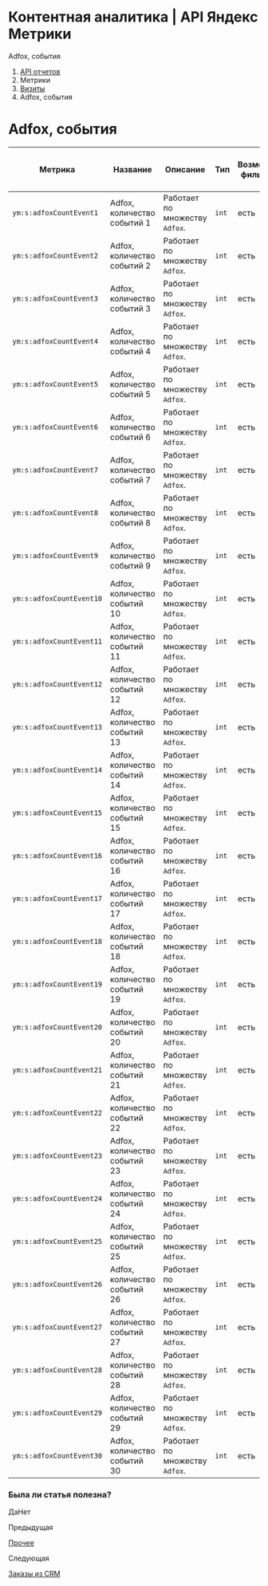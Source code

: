 # Контентная аналитика | API Яндекс Метрики

Adfox, события

  1. [API отчетов](../../index.md)
  2. Метрики
  3. [Визиты](adfox.md)
  4. Adfox, события

# Adfox, события

**Метрика** |  **Название** |  **Описание** |  **Тип** |  **Возможность фильтрации** |  **Минимальная дата для создания отчета**  
---|---|---|---|---|---  
`ym:s:adfoxCountEvent1` |  Adfox, количество событий 1 |  Работает по множеству `Adfox`. |  `int` |  есть |  2019-03-20  
`ym:s:adfoxCountEvent2` |  Adfox, количество событий 2 |  Работает по множеству `Adfox`. |  `int` |  есть |  2019-03-20  
`ym:s:adfoxCountEvent3` |  Adfox, количество событий 3 |  Работает по множеству `Adfox`. |  `int` |  есть |  2019-03-20  
`ym:s:adfoxCountEvent4` |  Adfox, количество событий 4 |  Работает по множеству `Adfox`. |  `int` |  есть |  2019-03-20  
`ym:s:adfoxCountEvent5` |  Adfox, количество событий 5 |  Работает по множеству `Adfox`. |  `int` |  есть |  2019-03-20  
`ym:s:adfoxCountEvent6` |  Adfox, количество событий 6 |  Работает по множеству `Adfox`. |  `int` |  есть |  2019-03-20  
`ym:s:adfoxCountEvent7` |  Adfox, количество событий 7 |  Работает по множеству `Adfox`. |  `int` |  есть |  2019-03-20  
`ym:s:adfoxCountEvent8` |  Adfox, количество событий 8 |  Работает по множеству `Adfox`. |  `int` |  есть |  2019-03-20  
`ym:s:adfoxCountEvent9` |  Adfox, количество событий 9 |  Работает по множеству `Adfox`. |  `int` |  есть |  2019-03-20  
`ym:s:adfoxCountEvent10` |  Adfox, количество событий 10 |  Работает по множеству `Adfox`. |  `int` |  есть |  2019-03-20  
`ym:s:adfoxCountEvent11` |  Adfox, количество событий 11 |  Работает по множеству `Adfox`. |  `int` |  есть |  2019-03-20  
`ym:s:adfoxCountEvent12` |  Adfox, количество событий 12 |  Работает по множеству `Adfox`. |  `int` |  есть |  2019-03-20  
`ym:s:adfoxCountEvent13` |  Adfox, количество событий 13 |  Работает по множеству `Adfox`. |  `int` |  есть |  2019-03-20  
`ym:s:adfoxCountEvent14` |  Adfox, количество событий 14 |  Работает по множеству `Adfox`. |  `int` |  есть |  2019-03-20  
`ym:s:adfoxCountEvent15` |  Adfox, количество событий 15 |  Работает по множеству `Adfox`. |  `int` |  есть |  2019-03-20  
`ym:s:adfoxCountEvent16` |  Adfox, количество событий 16 |  Работает по множеству `Adfox`. |  `int` |  есть |  2019-03-20  
`ym:s:adfoxCountEvent17` |  Adfox, количество событий 17 |  Работает по множеству `Adfox`. |  `int` |  есть |  2019-03-20  
`ym:s:adfoxCountEvent18` |  Adfox, количество событий 18 |  Работает по множеству `Adfox`. |  `int` |  есть |  2019-03-20  
`ym:s:adfoxCountEvent19` |  Adfox, количество событий 19 |  Работает по множеству `Adfox`. |  `int` |  есть |  2019-03-20  
`ym:s:adfoxCountEvent20` |  Adfox, количество событий 20 |  Работает по множеству `Adfox`. |  `int` |  есть |  2019-03-20  
`ym:s:adfoxCountEvent21` |  Adfox, количество событий 21 |  Работает по множеству `Adfox`. |  `int` |  есть |  2019-03-20  
`ym:s:adfoxCountEvent22` |  Adfox, количество событий 22 |  Работает по множеству `Adfox`. |  `int` |  есть |  2019-03-20  
`ym:s:adfoxCountEvent23` |  Adfox, количество событий 23 |  Работает по множеству `Adfox`. |  `int` |  есть |  2019-03-20  
`ym:s:adfoxCountEvent24` |  Adfox, количество событий 24 |  Работает по множеству `Adfox`. |  `int` |  есть |  2019-03-20  
`ym:s:adfoxCountEvent25` |  Adfox, количество событий 25 |  Работает по множеству `Adfox`. |  `int` |  есть |  2019-03-20  
`ym:s:adfoxCountEvent26` |  Adfox, количество событий 26 |  Работает по множеству `Adfox`. |  `int` |  есть |  2019-03-20  
`ym:s:adfoxCountEvent27` |  Adfox, количество событий 27 |  Работает по множеству `Adfox`. |  `int` |  есть |  2019-03-20  
`ym:s:adfoxCountEvent28` |  Adfox, количество событий 28 |  Работает по множеству `Adfox`. |  `int` |  есть |  2019-03-20  
`ym:s:adfoxCountEvent29` |  Adfox, количество событий 29 |  Работает по множеству `Adfox`. |  `int` |  есть |  2019-03-20  
`ym:s:adfoxCountEvent30` |  Adfox, количество событий 30 |  Работает по множеству `Adfox`. |  `int` |  есть |  2019-03-20  
  
### Была ли статья полезна?

ДаНет

Предыдущая

[Прочее](other.md)

Следующая

[Заказы из CRM](cdp_orders.md)